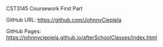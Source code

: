 CST3145 Coursework First Part

GitHub URL:
https://github.com/JohnnyCiepiela

GitHub Pages:
https://johnnyciepiela.github.io/afterSchoolClasses/index.html